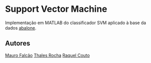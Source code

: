 # Support Vector Machine
Implementação em MATLAB do classificador SVM aplicado à base da dados [abalone](https://archive.ics.uci.edu/ml/machine-learning-databases/abalone/).

## Autores
[Mauro Falcão](https://github.com/maurofalc)
[Thales Rocha](https://github.com/thalesrochas)
[Raquel Couto](https://github.com/RaquelCouto)
